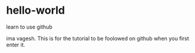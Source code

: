 # hello-world
learn to use github

ima vagesh. This is for the tutorial to be foolowed on github when you first enter it.
